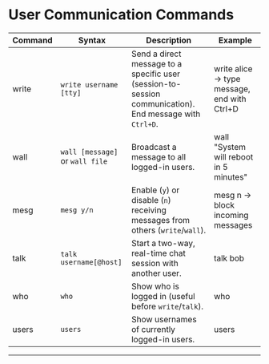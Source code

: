 # User Communication Commands

| Command | Syntax                          | Description                                                                                             | Example                                     |
| ------- | ------------------------------- | ------------------------------------------------------------------------------------------------------- | ------------------------------------------- |
| write   | `write username [tty]`          | Send a direct message to a specific user (session-to-session communication). End message with `Ctrl+D`. | write alice → type message, end with Ctrl+D |
| wall    | `wall [message]` or `wall file` | Broadcast a message to all logged-in users.                                                             | wall "System will reboot in 5 minutes"      |
| mesg    | `mesg y/n`                      | Enable (`y`) or disable (`n`) receiving messages from others (`write`/`wall`).                          | mesg n → block incoming messages            |
| talk    | `talk username[@host]`          | Start a two-way, real-time chat session with another user.                                              | talk bob                                    |
| who     | `who`                           | Show who is logged in (useful before `write`/`talk`).                                                   | who                                         |
| users   | `users`                         | Show usernames of currently logged-in users.                                                            | users                                       |

---
